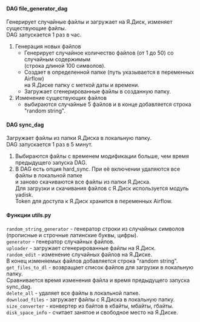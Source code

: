 
#### DAG file_generator_dag
Генерирует случайные файлы и загружает на Я.Диск, изменяет существующие файлы.  
DAG запускается 1 раз в час.

1. Генерация новых файлов
   - Генерирует случайное количество файлов (от 1 до 50) со случайным содержимым  
   (строка длиной 100 символов).
   - Создает в определенной папке (путь указывается в переменных Airflow)  
   на Я.Диске папку с меткой даты и времени.
   - Загружает сгенерированные файлы в созданную папку.
2. Изменение существующих файлов
   - выбираются случайные 5 файлов и в конце добавляется строка "random string".

#### DAG sync_dag
Загружает файлы из папки Я.Диска в локальную папку.  
DAG запускается 1 раз в 5 минут.  

1. Выбираются файлы с временем модификации больше, чем время предыдущего запуска DAG.
2. В DAG есть опция hard_sync. При её включении удаляются все файлы в локальной папке  
и заново скачиваются все файлы из папки Я.Диска.  
Для загрузки и скачивания файлов с Я.Диск используется модуль yadisk.  
Token для доступа к Я.Диск хранится в переменных Airflow.

#### Функции utils.py
`random_string_generator` - генератор строки из случайных символов  
(прописные и строчные латинские буквы, цифры).  
`generator` - генератор случайных файлов.  
`uploader` - загружает сгенерированные файлы на Я.Диск.  
`random_edit` - изменение случайных файлов на Я.Диске.  
В конец изменяемых файлов добавляется строка "random string".  
`get_files_to_dl` - возвращает список файлов для загрузки в локальную папку.  
Сравнивается время изменения файла и время предыдущего запуска sync_dag.  
`delete_all` - удаляет все файлы в локальной папке.  
`download_files` - загружает файлы с Я.Диска в локальную папку.  
`size_converter` - конвертер из байтов в кбайты, мбайты, гбайты.  
`disk_space_info` - считает занятое и свободное место на Я.Диске.  

